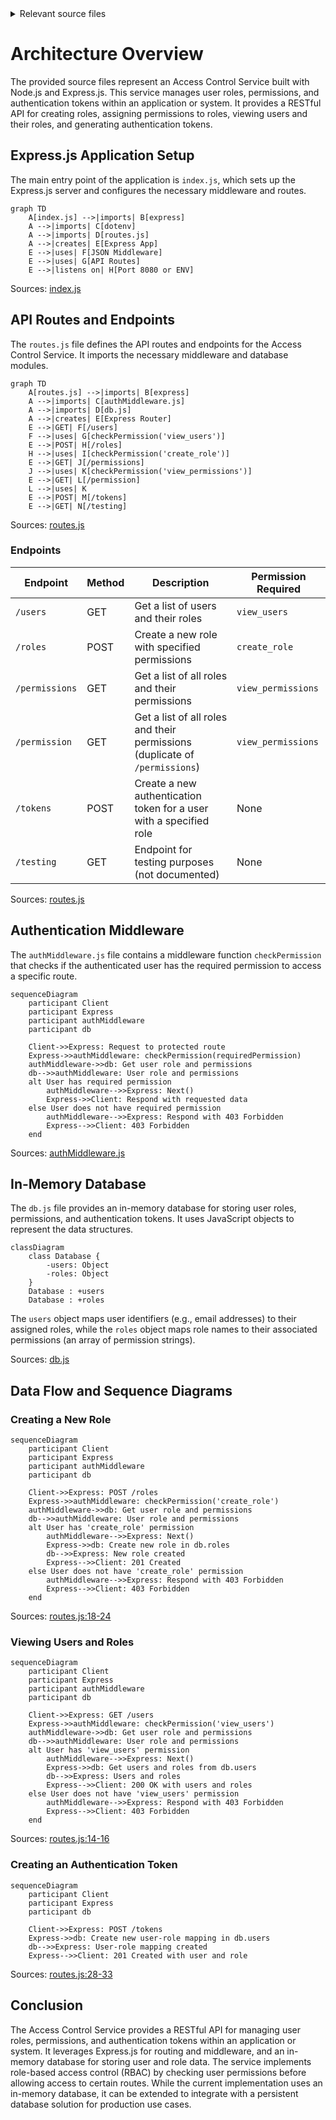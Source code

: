 <details>
<summary>Relevant source files</summary>

The following files were used as context for generating this wiki page:

- [src/index.js](https://github.com/agattani123/access-control-service/blob/main/src/index.js)
- [src/routes.js](https://github.com/agattani123/access-control-service/blob/main/src/routes.js)
- [src/authMiddleware.js](https://github.com/agattani123/access-control-service/blob/main/src/authMiddleware.js)
- [src/db.js](https://github.com/agattani123/access-control-service/blob/main/src/db.js)

</details>

# Architecture Overview

The provided source files represent an Access Control Service built with Node.js and Express.js. This service manages user roles, permissions, and authentication tokens within an application or system. It provides a RESTful API for creating roles, assigning permissions to roles, viewing users and their roles, and generating authentication tokens.

## Express.js Application Setup

The main entry point of the application is `index.js`, which sets up the Express.js server and configures the necessary middleware and routes.

```mermaid
graph TD
    A[index.js] -->|imports| B[express]
    A -->|imports| C[dotenv]
    A -->|imports| D[routes.js]
    A -->|creates| E[Express App]
    E -->|uses| F[JSON Middleware]
    E -->|uses| G[API Routes]
    E -->|listens on| H[Port 8080 or ENV]
```

Sources: [index.js](https://github.com/agattani123/access-control-service/blob/main/src/index.js)

## API Routes and Endpoints

The `routes.js` file defines the API routes and endpoints for the Access Control Service. It imports the necessary middleware and database modules.

```mermaid
graph TD
    A[routes.js] -->|imports| B[express]
    A -->|imports| C[authMiddleware.js]
    A -->|imports| D[db.js]
    A -->|creates| E[Express Router]
    E -->|GET| F[/users]
    F -->|uses| G[checkPermission('view_users')]
    E -->|POST| H[/roles]
    H -->|uses| I[checkPermission('create_role')]
    E -->|GET| J[/permissions]
    J -->|uses| K[checkPermission('view_permissions')]
    E -->|GET| L[/permission]
    L -->|uses| K
    E -->|POST| M[/tokens]
    E -->|GET| N[/testing]
```

Sources: [routes.js](https://github.com/agattani123/access-control-service/blob/main/src/routes.js)

### Endpoints

| Endpoint | Method | Description | Permission Required |
| --- | --- | --- | --- |
| `/users` | GET | Get a list of users and their roles | `view_users` |
| `/roles` | POST | Create a new role with specified permissions | `create_role` |
| `/permissions` | GET | Get a list of all roles and their permissions | `view_permissions` |
| `/permission` | GET | Get a list of all roles and their permissions (duplicate of `/permissions`) | `view_permissions` |
| `/tokens` | POST | Create a new authentication token for a user with a specified role | None |
| `/testing` | GET | Endpoint for testing purposes (not documented) | None |

Sources: [routes.js](https://github.com/agattani123/access-control-service/blob/main/src/routes.js)

## Authentication Middleware

The `authMiddleware.js` file contains a middleware function `checkPermission` that checks if the authenticated user has the required permission to access a specific route.

```mermaid
sequenceDiagram
    participant Client
    participant Express
    participant authMiddleware
    participant db

    Client->>Express: Request to protected route
    Express->>authMiddleware: checkPermission(requiredPermission)
    authMiddleware->>db: Get user role and permissions
    db-->>authMiddleware: User role and permissions
    alt User has required permission
        authMiddleware-->>Express: Next()
        Express->>Client: Respond with requested data
    else User does not have required permission
        authMiddleware-->>Express: Respond with 403 Forbidden
        Express-->>Client: 403 Forbidden
    end
```

Sources: [authMiddleware.js](https://github.com/agattani123/access-control-service/blob/main/src/authMiddleware.js)

## In-Memory Database

The `db.js` file provides an in-memory database for storing user roles, permissions, and authentication tokens. It uses JavaScript objects to represent the data structures.

```mermaid
classDiagram
    class Database {
        -users: Object
        -roles: Object
    }
    Database : +users
    Database : +roles
```

The `users` object maps user identifiers (e.g., email addresses) to their assigned roles, while the `roles` object maps role names to their associated permissions (an array of permission strings).

Sources: [db.js](https://github.com/agattani123/access-control-service/blob/main/src/db.js)

## Data Flow and Sequence Diagrams

### Creating a New Role

```mermaid
sequenceDiagram
    participant Client
    participant Express
    participant authMiddleware
    participant db

    Client->>Express: POST /roles
    Express->>authMiddleware: checkPermission('create_role')
    authMiddleware->>db: Get user role and permissions
    db-->>authMiddleware: User role and permissions
    alt User has 'create_role' permission
        authMiddleware-->>Express: Next()
        Express->>db: Create new role in db.roles
        db-->>Express: New role created
        Express-->>Client: 201 Created
    else User does not have 'create_role' permission
        authMiddleware-->>Express: Respond with 403 Forbidden
        Express-->>Client: 403 Forbidden
    end
```

Sources: [routes.js:18-24](https://github.com/agattani123/access-control-service/blob/main/src/routes.js#L18-L24)

### Viewing Users and Roles

```mermaid
sequenceDiagram
    participant Client
    participant Express
    participant authMiddleware
    participant db

    Client->>Express: GET /users
    Express->>authMiddleware: checkPermission('view_users')
    authMiddleware->>db: Get user role and permissions
    db-->>authMiddleware: User role and permissions
    alt User has 'view_users' permission
        authMiddleware-->>Express: Next()
        Express->>db: Get users and roles from db.users
        db-->>Express: Users and roles
        Express-->>Client: 200 OK with users and roles
    else User does not have 'view_users' permission
        authMiddleware-->>Express: Respond with 403 Forbidden
        Express-->>Client: 403 Forbidden
    end
```

Sources: [routes.js:14-16](https://github.com/agattani123/access-control-service/blob/main/src/routes.js#L14-L16)

### Creating an Authentication Token

```mermaid
sequenceDiagram
    participant Client
    participant Express
    participant db

    Client->>Express: POST /tokens
    Express->>db: Create new user-role mapping in db.users
    db-->>Express: User-role mapping created
    Express-->>Client: 201 Created with user and role
```

Sources: [routes.js:28-33](https://github.com/agattani123/access-control-service/blob/main/src/routes.js#L28-L33)

## Conclusion

The Access Control Service provides a RESTful API for managing user roles, permissions, and authentication tokens within an application or system. It leverages Express.js for routing and middleware, and an in-memory database for storing user and role data. The service implements role-based access control (RBAC) by checking user permissions before allowing access to certain routes. While the current implementation uses an in-memory database, it can be extended to integrate with a persistent database solution for production use cases.